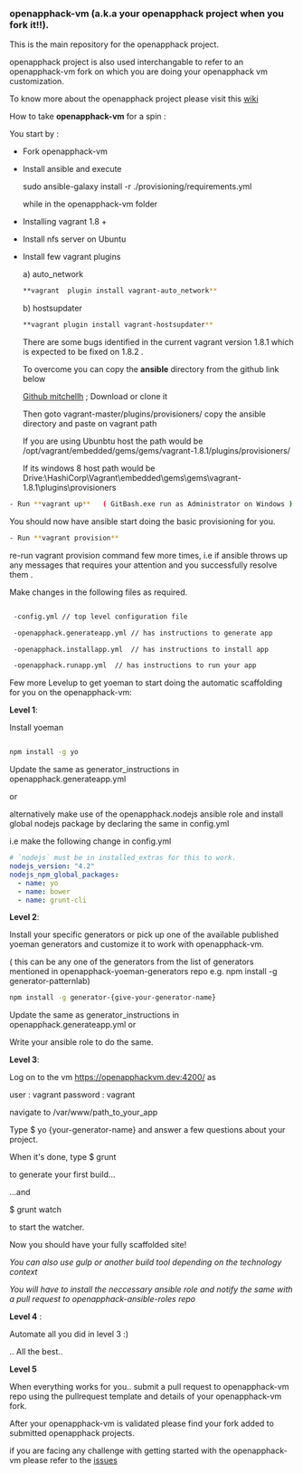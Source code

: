 
### openapphack-vm (a.k.a your openapphack project when you fork it!!).

This is the main repository for the openapphack project. 

openapphack project is also used interchangable to refer to an openapphack-vm fork on which you are doing your openapphack vm customization.

To know more about the openapphack project please visit this [wiki](https://github.com/WiproOpenSourcePractice/openapphack/wiki)



How to take **openapphack-vm** for a spin :

You start by :

- Fork openapphack-vm

- Install ansible and execute 
  
  sudo ansible-galaxy install -r ./provisioning/requirements.yml 

  while in the openapphack-vm folder

- Installing vagrant 1.8 +

- Install nfs server on Ubuntu

- Install few vagrant plugins

  a) auto_network
  
  ```sh
  **vagrant  plugin install vagrant-auto_network**
  
  ```
  
  b) hostsupdater
  
  ```sh
  **vagrant plugin install vagrant-hostsupdater**
  
  ```
  
  There are some bugs identified in the current vagrant version 1.8.1 which is expected to be fixed on 1.8.2 .
  
  
  To overcome you can copy the **ansible** directory from the github link below 
  
    [Github mitchellh](https://github.com/mitchellh/vagrant/)   ; Download or clone it 
  
   Then goto vagrant-master/plugins/provisioners/  copy the ansible directory and paste on vagrant path

  
  If you are using Ubunbtu host the path would be /opt/vagrant/embedded/gems/gems/vagrant-1.8.1/plugins/provisioners/
  
  If its windows 8 host path would be Drive:\HashiCorp\Vagrant\embedded\gems\gems\vagrant-1.8.1\plugins\provisioners
  
```sh
- Run **vagrant up**   ( GitBash.exe run as Administrator on Windows ) 

```

You should now have ansible start doing the basic provisioning for you.

```sh
- Run **vagrant provision**

```

re-run vagrant provision command few more times, i.e  if ansible throws up any messages that requires your attention and you successfully resolve them .


Make changes in the following files as required.

```sh

 -config.yml // top level configuration file

 -openapphack.generateapp.yml // has instructions to generate app

 -openapphack.installapp.yml  // has instructions to install app

 -openapphack.runapp.yml  // has instructions to run your app

```


Few more Levelup to get yoeman to start doing the automatic scaffolding for you on the openapphack-vm:

**Level 1**:

Install yoeman

```sh 

npm install -g yo

```

Update the same as generator_instructions in  openapphack.generateapp.yml 

or  

alternatively make use of the openapphack.nodejs ansible role and install global nodejs package by declaring the same in config.yml 

i.e make the following change in config.yml

```yml
# `nodejs` must be in installed_extras for this to work.
nodejs_version: "4.2"
nodejs_npm_global_packages:
  - name: yo
  - name: bower
  - name: grunt-cli
```


**Level 2**:

Install your specific generators or pick up one of the available published yoeman generators and customize it to work with openapphack-vm.

( this can be any one of the generators from the list of generators mentioned in openapphack-yoeman-generators repo e.g. npm install -g generator-patternlab)

```sh
npm install -g generator-{give-your-generator-name} 

```

Update the same as generator_instructions in  openapphack.generateapp.yml or

Write your ansible role to do the same.

**Level 3**:

Log on to the vm https://openapphackvm.dev:4200/ as

 user : vagrant
 password : vagrant

navigate to /var/www/path_to_your_app

Type $ yo {your-generator-name}
and answer a few questions about your project.

When it's done, type
$ grunt

to generate your first build…

…and

$ grunt watch

to start the watcher.

Now you should have your fully scaffolded site!


*You can also use gulp or another build tool depending on the technology context*

*You will have to install the neccessary ansible role and notify the same with a pull request to openapphack-ansible-roles repo*


**Level 4** :

Automate all you did in level 3 :)

.. All the best..

**Level 5**

When everything works for you.. submit a pull request to openapphack-vm repo using the pullrequest template and details of your openapphack-vm fork.

After your openapphack-vm is validated please find your fork added to submitted openapphack projects.

if you are facing any challenge with getting started with the openapphack-vm please refer to the [issues](https://github.com/WiproOpenSourcePractice/openapphack-vm/issues) 
